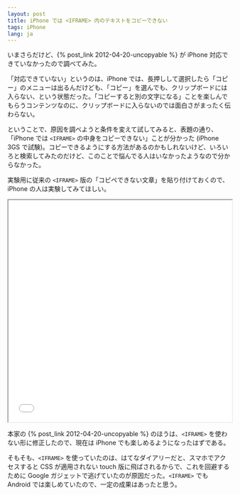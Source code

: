 ```yaml
---
layout: post
title: iPhone では <IFRAME> 内のテキストをコピーできない
tags: iPhone
lang: ja
---
```

いまさらだけど、{% post_link 2012-04-20-uncopyable %} が iPhone 対応できていなかったので調べてみた。

「対応できていない」というのは、iPhone では、長押しして選択したら「コピー」のメニューは出るんだけども、「コピー」を選んでも、クリップボードには入らない、という状態だった。「コピーすると別の文字になる」ことを楽しんでもらうコンテンツなのに、クリップボードに入らないのでは面白さがまったく伝わらない。

ということで、原因を調べようと条件を変えて試してみると、表題の通り、「iPhone では `<IFRAME>` の中身をコピーできない」ことが分かった (iPhone 3GS で試験)。コピーできるようにする方法があるのかもしれないけど、いろいろと検索してみたのだけど、このことで悩んでる人はいなかったようなので分からなかった。

実験用に従来の `<IFRAME>` 版の「コピペできない文章」を貼り付けておくので、iPhone の人は実験してみてほしい。

<iframe src="/misc/js/uncopyable/" width="100%" height="500"></iframe>

本家の {% post_link 2012-04-20-uncopyable %} のほうは、`<IFRAME>` を使わない形に修正したので、現在は iPhone でも楽しめるようになったはずである。

そもそも、`<IFRAME>` を使っていたのは、はてなダイアリーだと、スマホでアクセスすると CSS が適用されない touch 版に飛ばされるからで、これを回避するために Google ガジェットで逃げていたのが原因だった。`<IFRAME>` でも Android では楽しめていたので、一定の成果はあったと思う。
